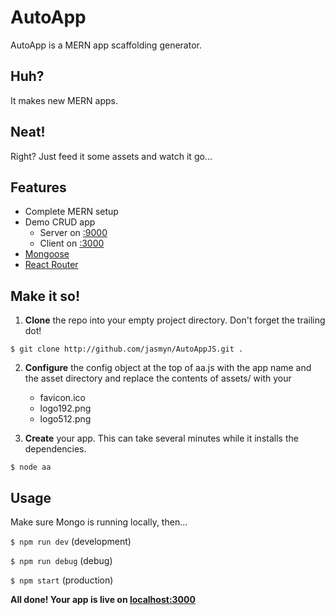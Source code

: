 # AutoApp

AutoApp is a MERN app scaffolding generator.

## Huh?
It makes new MERN apps.

## Neat!
Right? Just feed it some assets and watch it go...

## Features

- Complete MERN setup
- Demo CRUD app
	- Server on [:9000](localhost:9000)
	- Client on [:3000](localhost:3000)
- [Mongoose](http://mongoosejs.com/)
- [React Router](http://https://reactrouter.com/)

## Make it so!

1. **Clone** the repo into your empty project directory. Don't forget the trailing dot!
```
$ git clone http://github.com/jasmyn/AutoAppJS.git .
```

2. **Configure** the config object at the top of aa.js with the app name and the asset directory and replace the contents of assets/ with your 
	- favicon.ico
	- logo192.png
	- logo512.png
	

3. **Create** your app. This can take several minutes while it installs the dependencies. 

```
$ node aa
```
## Usage

Make sure Mongo is running locally, then...

`$ npm run dev` (development)

`$ npm run debug` (debug)

`$ npm start` (production)

**All done! Your app is live on [localhost:3000](localhost:3000)**